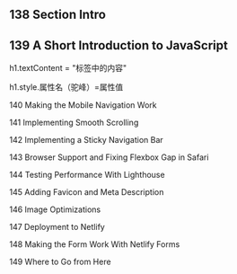 ## 138 Section Intro

## 139 A Short Introduction to JavaScript

h1.textContent = "标签中的内容"

h1.style.属性名（驼峰）=属性值





140 Making the Mobile Navigation Work

141 Implementing Smooth Scrolling

142 Implementing a Sticky Navigation Bar

143 Browser Support and Fixing Flexbox Gap in Safari

144 Testing Performance With Lighthouse

145 Adding Favicon and Meta Description

146 Image Optimizations

147 Deployment to Netlify

148 Making the Form Work With Netlify Forms

149 Where to Go from Here
